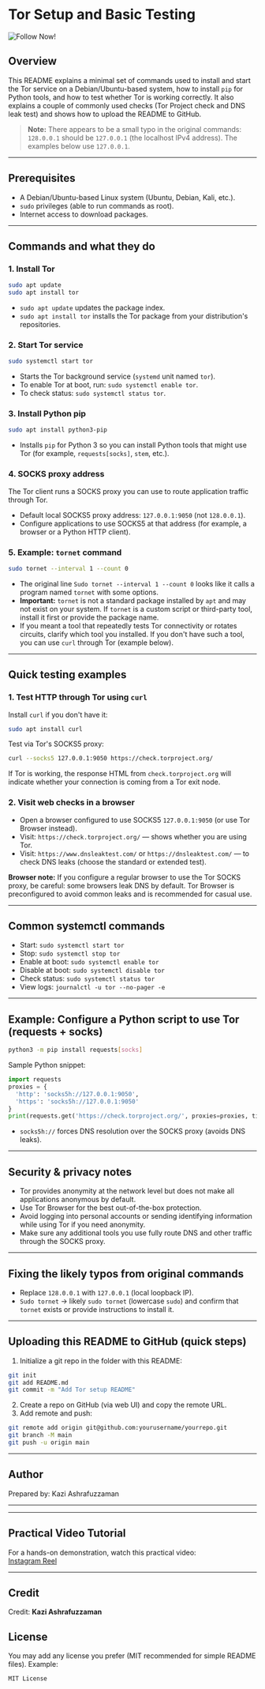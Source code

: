 # Tor Setup and Basic Testing


![Follow Now!](kazi.png) 

## Overview
This README explains a minimal set of commands used to install and start the Tor service on a Debian/Ubuntu-based system, how to install `pip` for Python tools, and how to test whether Tor is working correctly. It also explains a couple of commonly used checks (Tor Project check and DNS leak test) and shows how to upload the README to GitHub.

> **Note:** There appears to be a small typo in the original commands: `128.0.0.1` should be `127.0.0.1` (the localhost IPv4 address). The examples below use `127.0.0.1`.

---

## Prerequisites
- A Debian/Ubuntu-based Linux system (Ubuntu, Debian, Kali, etc.).
- `sudo` privileges (able to run commands as root).
- Internet access to download packages.

---

## Commands and what they do

### 1. Install Tor
```bash
sudo apt update
sudo apt install tor
```
- `sudo apt update` updates the package index.
- `sudo apt install tor` installs the Tor package from your distribution's repositories.

### 2. Start Tor service
```bash
sudo systemctl start tor
```
- Starts the Tor background service (`systemd` unit named `tor`).
- To enable Tor at boot, run: `sudo systemctl enable tor`.
- To check status: `sudo systemctl status tor`.

### 3. Install Python pip
```bash
sudo apt install python3-pip
```
- Installs `pip` for Python 3 so you can install Python tools that might use Tor (for example, `requests[socks]`, `stem`, etc.).

### 4. SOCKS proxy address
The Tor client runs a SOCKS proxy you can use to route application traffic through Tor.
- Default local SOCKS5 proxy address: `127.0.0.1:9050` (not `128.0.0.1`).
- Configure applications to use SOCKS5 at that address (for example, a browser or a Python HTTP client).

### 5. Example: `tornet` command
```bash
sudo tornet --interval 1 --count 0
```
- The original line `Sudo tornet --interval 1 --count 0` looks like it calls a program named `tornet` with some options.
- **Important:** `tornet` is not a standard package installed by `apt` and may not exist on your system. If `tornet` is a custom script or third-party tool, install it first or provide the package name.
- If you meant a tool that repeatedly tests Tor connectivity or rotates circuits, clarify which tool you installed. If you don't have such a tool, you can use `curl` through Tor (example below).

---

## Quick testing examples

### 1. Test HTTP through Tor using `curl`
Install `curl` if you don't have it:
```bash
sudo apt install curl
```
Test via Tor's SOCKS5 proxy:
```bash
curl --socks5 127.0.0.1:9050 https://check.torproject.org/
```
If Tor is working, the response HTML from `check.torproject.org` will indicate whether your connection is coming from a Tor exit node.

### 2. Visit web checks in a browser
- Open a browser configured to use SOCKS5 `127.0.0.1:9050` (or use Tor Browser instead).
- Visit: `https://check.torproject.org/` — shows whether you are using Tor.
- Visit: `https://www.dnsleaktest.com/` or `https://dnsleaktest.com/` — to check DNS leaks (choose the standard or extended test).

**Browser note:** If you configure a regular browser to use the Tor SOCKS proxy, be careful: some browsers leak DNS by default. Tor Browser is preconfigured to avoid common leaks and is recommended for casual use.

---

## Common systemctl commands
- Start: `sudo systemctl start tor`
- Stop: `sudo systemctl stop tor`
- Enable at boot: `sudo systemctl enable tor`
- Disable at boot: `sudo systemctl disable tor`
- Check status: `sudo systemctl status tor`
- View logs: `journalctl -u tor --no-pager -e`

---

## Example: Configure a Python script to use Tor (requests + socks)
```bash
python3 -m pip install requests[socks]
```
Sample Python snippet:
```python
import requests
proxies = {
  'http': 'socks5h://127.0.0.1:9050',
  'https': 'socks5h://127.0.0.1:9050'
}
print(requests.get('https://check.torproject.org/', proxies=proxies, timeout=30).text)
```
- `socks5h://` forces DNS resolution over the SOCKS proxy (avoids DNS leaks).

---

## Security & privacy notes
- Tor provides anonymity at the network level but does not make all applications anonymous by default.
- Use Tor Browser for the best out-of-the-box protection.
- Avoid logging into personal accounts or sending identifying information while using Tor if you need anonymity.
- Make sure any additional tools you use fully route DNS and other traffic through the SOCKS proxy.

---

## Fixing the likely typos from original commands
- Replace `128.0.0.1` with `127.0.0.1` (local loopback IP).
- `Sudo tornet` -> likely `sudo tornet` (lowercase `sudo`) and confirm that `tornet` exists or provide instructions to install it.

---

## Uploading this README to GitHub (quick steps)
1. Initialize a git repo in the folder with this README:
```bash
git init
git add README.md
git commit -m "Add Tor setup README"
```
2. Create a repo on GitHub (via web UI) and copy the remote URL.
3. Add remote and push:
```bash
git remote add origin git@github.com:yourusername/yourrepo.git
git branch -M main
git push -u origin main
```

---

## Author
Prepared by: Kazi Ashrafuzzaman

---



---

## Practical Video Tutorial
For a hands-on demonstration, watch this practical video:  
[Instagram Reel](https://www.instagram.com/reel/DO6QV0eER3u/?igsh=NnN2aTd3bGcyaHA3)

---

## Credit
Credit: **Kazi Ashrafuzzaman**


## License
You may add any license you prefer (MIT recommended for simple README files). Example:
```
MIT License
```
